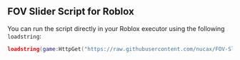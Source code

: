 ## FOV Slider Script for Roblox

You can run the script directly in your Roblox executor using the following `loadstring`:

```lua
loadstring(game:HttpGet("https://raw.githubusercontent.com/nucax/FOV-Slider-Script-Roblox/main/script.lua"))()
